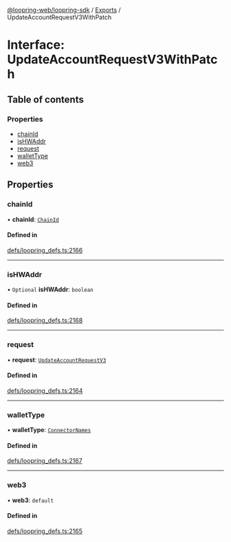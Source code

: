 [@loopring-web/loopring-sdk](../README.md) / [Exports](../modules.md) / UpdateAccountRequestV3WithPatch

# Interface: UpdateAccountRequestV3WithPatch

## Table of contents

### Properties

- [chainId](UpdateAccountRequestV3WithPatch.md#chainid)
- [isHWAddr](UpdateAccountRequestV3WithPatch.md#ishwaddr)
- [request](UpdateAccountRequestV3WithPatch.md#request)
- [walletType](UpdateAccountRequestV3WithPatch.md#wallettype)
- [web3](UpdateAccountRequestV3WithPatch.md#web3)

## Properties

### chainId

• **chainId**: [`ChainId`](../enums/ChainId.md)

#### Defined in

[defs/loopring_defs.ts:2166](https://github.com/Loopring/loopring_sdk/blob/c031084/src/defs/loopring_defs.ts#L2166)

___

### isHWAddr

• `Optional` **isHWAddr**: `boolean`

#### Defined in

[defs/loopring_defs.ts:2168](https://github.com/Loopring/loopring_sdk/blob/c031084/src/defs/loopring_defs.ts#L2168)

___

### request

• **request**: [`UpdateAccountRequestV3`](UpdateAccountRequestV3.md)

#### Defined in

[defs/loopring_defs.ts:2164](https://github.com/Loopring/loopring_sdk/blob/c031084/src/defs/loopring_defs.ts#L2164)

___

### walletType

• **walletType**: [`ConnectorNames`](../enums/ConnectorNames.md)

#### Defined in

[defs/loopring_defs.ts:2167](https://github.com/Loopring/loopring_sdk/blob/c031084/src/defs/loopring_defs.ts#L2167)

___

### web3

• **web3**: `default`

#### Defined in

[defs/loopring_defs.ts:2165](https://github.com/Loopring/loopring_sdk/blob/c031084/src/defs/loopring_defs.ts#L2165)
